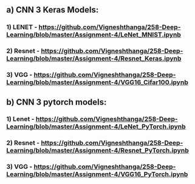 ## a) CNN 3 Keras Models: 
### 1) LENET - https://github.com/Vigneshthanga/258-Deep-Learning/blob/master/Assignment-4/LeNet_MNIST.ipynb 
### 2) Resnet - https://github.com/Vigneshthanga/258-Deep-Learning/blob/master/Assignment-4/Resnet_Keras.ipynb
### 3) VGG - https://github.com/Vigneshthanga/258-Deep-Learning/blob/master/Assignment-4/VGG16_Cifar100.ipynb 
## b) CNN 3 pytorch models:
### 1) Lenet - https://github.com/Vigneshthanga/258-Deep-Learning/blob/master/Assignment-4/LeNet_PyTorch.ipynb
### 2) Resnet - https://github.com/Vigneshthanga/258-Deep-Learning/blob/master/Assignment-4/Resnet_PyTorch.ipynb 
### 3) VGG - https://github.com/Vigneshthanga/258-Deep-Learning/blob/master/Assignment-4/VGG16_PyTorch.ipynb
